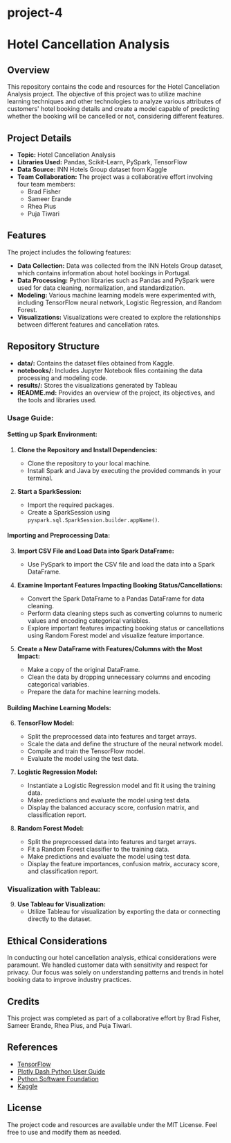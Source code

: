 
# project-4

# Hotel Cancellation Analysis

## Overview 
This repository contains the code and resources for the Hotel Cancellation Analysis project. The objective of this project was to utilize machine learning techniques and other technologies to analyze various attributes of customers' hotel booking details and create a model capable of predicting whether the booking will be cancelled or not, considering different features.

## Project Details
- **Topic:** Hotel Cancellation Analysis
- **Libraries Used:** Pandas, Scikit-Learn, PySpark, TensorFlow
- **Data Source:** INN Hotels Group dataset from Kaggle
- **Team Collaboration:** The project was a collaborative effort involving four team members:
  - Brad Fisher
  - Sameer Erande
  - Rhea Pius
  - Puja Tiwari

## Features
The project includes the following features:

- **Data Collection:** Data was collected from the INN Hotels Group dataset, which contains information about hotel bookings in Portugal.
- **Data Processing:** Python libraries such as Pandas and PySpark were used for data cleaning, normalization, and standardization.
- **Modeling:** Various machine learning models were experimented with, including TensorFlow neural network, Logistic Regression, and Random Forest.
- **Visualizations:** Visualizations were created to explore the relationships between different features and cancellation rates.

## Repository Structure
- **data/:** Contains the dataset files obtained from Kaggle.
- **notebooks/:** Includes Jupyter Notebook files containing the data processing and modeling code.
- **results/:** Stores the visualizations generated by Tableau
- **README.md:** Provides an overview of the project, its objectives, and the tools and libraries used.


### Usage Guide:

#### Setting up Spark Environment:

1. **Clone the Repository and Install Dependencies:**
   - Clone the repository to your local machine.
   - Install Spark and Java by executing the provided commands in your terminal.

2. **Start a SparkSession:**
   - Import the required packages.
   - Create a SparkSession using `pyspark.sql.SparkSession.builder.appName()`.

#### Importing and Preprocessing Data:

3. **Import CSV File and Load Data into Spark DataFrame:**
   - Use PySpark to import the CSV file and load the data into a Spark DataFrame.

4. **Examine Important Features Impacting Booking Status/Cancellations:**
   - Convert the Spark DataFrame to a Pandas DataFrame for data cleaning.
   - Perform data cleaning steps such as converting columns to numeric values and encoding categorical variables.
   - Explore important features impacting booking status or cancellations using Random Forest model and visualize feature importance.

5. **Create a New DataFrame with Features/Columns with the Most Impact:**
   - Make a copy of the original DataFrame.
   - Clean the data by dropping unnecessary columns and encoding categorical variables.
   - Prepare the data for machine learning models.

#### Building Machine Learning Models:

6. **TensorFlow Model:**
   - Split the preprocessed data into features and target arrays.
   - Scale the data and define the structure of the neural network model.
   - Compile and train the TensorFlow model.
   - Evaluate the model using the test data.

7. **Logistic Regression Model:**
   - Instantiate a Logistic Regression model and fit it using the training data.
   - Make predictions and evaluate the model using test data.
   - Display the balanced accuracy score, confusion matrix, and classification report.

8. **Random Forest Model:**
   - Split the preprocessed data into features and target arrays.
   - Fit a Random Forest classifier to the training data.
   - Make predictions and evaluate the model using test data.
   - Display the feature importances, confusion matrix, accuracy score, and classification report.

### Visualization with Tableau:

9. **Use Tableau for Visualization:**
   - Utilize Tableau for visualization by exporting the data or connecting directly to the dataset.


## Ethical Considerations
In conducting our hotel cancellation analysis, ethical considerations were paramount. We handled customer data with sensitivity and respect for privacy. Our focus was solely on understanding patterns and trends in hotel booking data to improve industry practices.

## Credits
This project was completed as part of a collaborative effort by Brad Fisher, Sameer Erande, Rhea Pius, and Puja Tiwari.

## References
- [TensorFlow](https://www.tensorflow.org/)
- [Plotly Dash Python User Guide](https://dash.plotly.com/)
- [Python Software Foundation](https://pypi.org/project/folium/)
- [Kaggle](https://www.kaggle.com/)

## License
The project code and resources are available under the MIT License. Feel free to use and modify them as needed.

